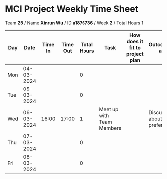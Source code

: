 # MCI Project Weekly Time Sheet

Team **25** / Name **Xinrun Wu** / ID **a1876736** / Week **2** / Total Hours 1

| Day | Date       | Time In | Time Out | Total Hours | Task | How does it fit to project plan | Outcome/Next action |
| --- | ---------- | ------- | -------- | ----------- | ---- | ------------------------------- | ------------------- |
| Mon | 04-03-2024 |         |          | 0           | | | |
| Tue | 05-03-2024 |         |          | 0           | | | |
| Wed | 06-03-2024 | 16:00   | 17:00    | 1           | Meet up with Team Members | | Discussed about project preferences |
| Thu | 07-03-2024 |         |          | 0           | | | |
| Fri | 08-03-2024 |         |          | 0           | | | |
